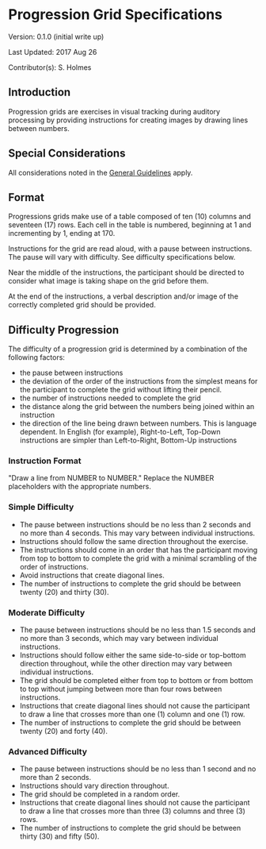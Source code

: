# Progression Grid Specifications

Version: 0.1.0 (initial write up)

Last Updated: 2017 Aug 26

Contributor(s): S. Holmes

## Introduction

Progression grids are exercises in visual tracking during auditory processing by providing instructions for creating images by drawing lines between numbers. 

## Special Considerations

All considerations noted in the [General Guidelines][guidelines] apply. 

## Format

Progressions grids make use of a table composed of ten (10) columns and seventeen (17) rows. Each cell in the table is numbered, beginning at 1 and incrementing by 1, ending at 170.

Instructions for the grid are read aloud, with a pause between instructions. The pause will vary with difficulty. See difficulty specifications below.

Near the middle of the instructions, the participant should be directed to consider what image is taking shape on the grid before them.

At the end of the instructions, a verbal description and/or image of the correctly completed grid should be provided.

## Difficulty Progression

The difficulty of a progression grid is determined by a combination of the following factors:
- the pause between instructions
- the deviation of the order of the instructions from the simplest means for the participant to complete the grid without lifting their pencil.
- the number of instructions needed to complete the grid
- the distance along the grid between the numbers being joined within an instruction
- the direction of the line being drawn between numbers. This is language dependent. In English (for example), Right-to-Left, Top-Down instructions are simpler than Left-to-Right, Bottom-Up instructions

### Instruction Format
"Draw a line from NUMBER to NUMBER." Replace the NUMBER placeholders with the appropriate numbers.

### Simple Difficulty

- The pause between instructions should be no less than 2 seconds and no more than 4 seconds. This may vary between individual instructions. 
- Instructions should follow the same direction throughout the exercise. 
- The instructions should come in an order that has the participant moving from top to bottom to complete the grid with a minimal scrambling of the order of instructions. 
- Avoid instructions that create diagonal lines.
- The number of instructions to complete the grid should be between twenty (20) and thirty (30).

### Moderate Difficulty

- The pause between instructions should be no less than 1.5 seconds and no more than 3 seconds, which may vary between individual instructions. 
- Instructions should follow either the same side-to-side or top-bottom direction throughout, while the other direction may vary between individual instructions. 
- The grid should be completed either from top to bottom or from bottom to top without jumping between more than four rows between instructions. 
- Instructions that create diagonal lines should not cause the participant to draw a line that crosses more than one (1) column and one (1) row.
- The number of instructions to complete the grid should be between twenty (20) and forty (40).

### Advanced Difficulty

- The pause between instructions should be no less than 1 second and no more than 2 seconds.
- Instructions should vary direction throughout.
- The grid should be completed in a random order.
- Instructions that create diagonal lines should not cause the participant to draw a line that crosses more than three (3) columns and three (3) rows.
- The number of instructions to complete the grid should be between thirty (30) and fifty (50).


[guidelines]: https://github.com/sbbholmes/VisionSkills.xyz/tree/structure/Exercises/General%20Guidelines.md